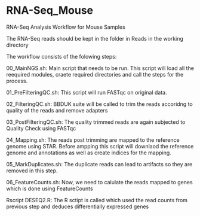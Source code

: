 # RNA-Seq_Mouse
RNA-Seq Analysis Workflow for Mouse Samples

The RNA-Seq reads should be kept in the folder in Reads in the working directory

The workflow consists of the folowing steps:

00_MainNGS.sh: Main script that needs to be run. This script will load all the reequired modules, craete required directories and call the steps for the process. 

01_PreFilteringQC.sh: This script will run FASTqc on original data.


02_FilteringQC.sh: BBDUK suite will be called to trim the reads accoridng to quality of the reads and remove adapters


03_PostFilteringQC.sh: The quality trimmed reads are again subjected to Quality Check using FASTqc


04_Mapping.sh: The reads post trimming are mapped to the reference genome using STAR. Before ampping this script will downlaod the reference genome and annotations as well as create indices for the mapping.


05_MarkDuplicates.sh: The duplicate reads can lead to artifacts so they are removed in this step.


06_FeatureCounts.sh: Now, we need to calulate the reads mapped to genes which is done using FeatureCounts


Rscript DESEQ2.R: The R sctipt is called which used the read counts from previous step and deduces differentially expressed genes